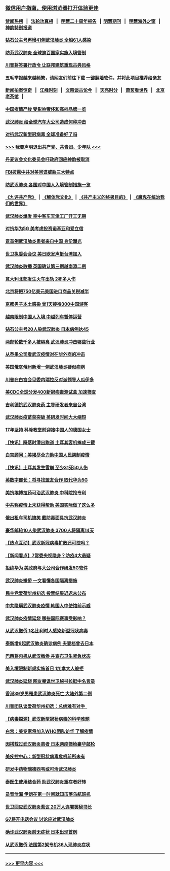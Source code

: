 ### [微信用户指南，使用浏览器打开体验更佳](https://github.com/gfw-breaker/banned-news1/blob/master/indexes/wechat-guide.md?t=0)
#### [禁闻热榜](热点新闻.md?t=0)  &nbsp;&nbsp;|&nbsp;&nbsp; [法轮功真相](https://github.com/gfw-breaker/truth/blob/master/README.md?t=0) &nbsp;&nbsp;|&nbsp;&nbsp; [明慧二十周年报告](https://github.com/gfw-breaker/mh-reports/blob/master/README.md?t=0) &nbsp;&nbsp;|&nbsp;&nbsp;[明慧期刊](https://github.com/gfw-breaker/mh-qikan) &nbsp;&nbsp;|&nbsp;&nbsp; [明慧海外之窗](https://github.com/gfw-breaker/mh-news/blob/master/README.md?t=0) &nbsp;&nbsp;|&nbsp;&nbsp; [神韵特别报道](https://github.com/gfw-breaker/mh-news/blob/master/shenyun.md?t=0)
#### [钻石公主号再增41例武汉肺炎 全船61人感染](../pages/nsc418/n11850401.md?t=02071702) 
#### [防范武汉肺炎 全球逾百国家实施入境管制](../pages/nsc418/n11850557.md?t=02071702) 
#### [川普将签署行政令 让联邦建筑重现古典风格](../pages/nsc418/n11850654.md?t=02071702) 
#### 五毛举报越来越频繁，请网友们前往下载 [一键翻墙软件](https://github.com/gfw-breaker/ssr-accounts)，并将此项目推荐给亲友
#### [新闻拍案惊奇](https://github.com/gfw-breaker/banned-news1/blob/master/pages/link4.md) &nbsp;&nbsp;|&nbsp;&nbsp; [江峰时刻](https://github.com/gfw-breaker/banned-news1/blob/master/pages/link4.md) &nbsp;&nbsp;|&nbsp;&nbsp; [文昭谈古论今](https://github.com/gfw-breaker/banned-news1/blob/master/pages/link4.md) &nbsp;&nbsp;|&nbsp;&nbsp; [天亮时分](https://github.com/gfw-breaker/banned-news1/blob/master/pages/link4.md) &nbsp;&nbsp;|&nbsp;&nbsp; [萧茗看世界](https://github.com/gfw-breaker/banned-news1/blob/master/pages/link4.md) &nbsp;&nbsp;|&nbsp;&nbsp; [北京老茶馆](https://github.com/gfw-breaker/banned-news1/blob/master/pages/link4.md) &nbsp;&nbsp;|&nbsp;&nbsp; 
#### [中国疫情严峻 受影响奢侈和高档品牌一览](../pages/nsc418/n11850319.md?t=02071702) 
#### [武汉肺炎 给全球汽车大公司造成何种冲击](../pages/nsc418/n11850056.md?t=02071702) 
#### [对抗武汉新型冠病毒 全球准备好了吗](../pages/nsc418/n11850142.md?t=02071702) 
#### [>>> 我要声明退出共产党、共青团、少年队 <<<](https://github.com/begood0513/goodnews/blob/master/quit/letter.md) 
#### [丹麦议会文化委员会吁政府回应神韵被取消](../pages/nsc418/n11849312.md?t=02071702) 
#### [FBI披露中共对美间谍威胁三大特点](../pages/nsc418/n11849700.md?t=02071702) 
#### [防武汉肺炎 各国对中国人入境管制措施一览](../pages/nsc418/n11838726.md?t=02071702) 
#### [《九评共产党》](https://github.com/begood0513/9ping.md/blob/master/README.md) &nbsp;|&nbsp; [《解体党文化》](../../../../jtdwh.md/blob/master/README.md)  &nbsp;|&nbsp; [《共产主义的终极目的》](../../../../gczydzjmd.md/blob/master/README.md) &nbsp;|&nbsp; [《魔鬼在统治我们的世界》](../../../../mgztzwmdsj.md/blob/master/README.md) 
#### [武汉肺炎爆发 空中客车天津工厂开工无期](../pages/nsc418/n11849634.md?t=02071702) 
#### [对抗华为5G 美考虑投资诺基亚和爱立信](../pages/nsc418/n11849510.md?t=02071702) 
#### [意首例武汉肺炎患者来自中国 身份曝光](../pages/nsc418/n11849454.md?t=02071702) 
#### [世卫执委会会议 美日欧发声挺台湾加入](../pages/nsc418/n11849433.md?t=02071702) 
#### [武汉肺炎散播 英国确认第三例越南添二例](../pages/nsc418/n11849439.md?t=02071702) 
#### [意大利北部发生火车出轨 2死多人伤](../pages/nsc418/n11848999.md?t=02071702) 
#### [北京将把750亿美元美国进口商品关税减半](../pages/nsc418/n11848896.md?t=02071702) 
#### [京都男子本土感染 曾1天接待300中国游客](../pages/nsc418/n11848641.md?t=02071702) 
#### [越南限制中国人入境 中越列车暂停运营](../pages/nsc418/n11847844.md?t=02071702) 
#### [钻石公主号20人染武汉肺炎 日本病例达45](../pages/nsc418/n11847823.md?t=02071702) 
#### [两邮轮数千多人被隔离 武汉肺炎冲击哪些行业](../pages/nsc418/n11847456.md?t=02071702) 
#### [从苹果公司看武汉疫情对在华外商的冲击](../pages/nsc418/n11847586.md?t=02071702) 
#### [美国俄亥俄州新增一例武汉肺炎疑似病例](../pages/nsc418/n11847714.md?t=02071702) 
#### [川普在白宫会见委内瑞拉反对派领导人瓜伊多](../pages/nsc418/n11847391.md?t=02071702) 
#### [美CDC全球分发400新冠病毒测试盒 加速筛查](../pages/nsc418/n11847260.md?t=02071702) 
#### [吉利德抗武汉肺炎药 主导研发者来自台湾](../pages/nsc418/n11847064.md?t=02071702) 
#### [武汉肺炎疫苗获突破 英研发时间大大缩短](../pages/nsc418/n11846915.md?t=02071702) 
#### [17年坚持 科隆教堂前迎接中国人的德国女士](../pages/nsc418/n11846781.md?t=02071702) 
#### [【快讯】降落时滑出跑道 土耳其客机摔成三截](../pages/nsc418/n11847021.md?t=02071702) 
#### [白宫顾问：美竭尽全力助中国人民遏制疫情](../pages/nsc418/n11846756.md?t=02071702) 
#### [【快讯】土耳其发生雪崩 至少31死50人伤](../pages/nsc418/n11846680.md?t=02071702) 
#### [英数字部长：将寻找盟友合作 取代华为5G](../pages/nsc418/n11846485.md?t=02071702) 
#### [美抗埃博拉药可治武汉肺炎 中科院抢专利](../pages/nsc418/n11846409.md?t=02071702) 
#### [中共称疫情上未获得帮助 美国实际做了这么多](../pages/nsc418/n11846008.md?t=02071702) 
#### [俄出租车司机搞笑 戴防毒面具抗武汉肺炎](../pages/nsc418/n11845703.md?t=02071702) 
#### [豪华邮轮10人染武汉肺炎 3700人将隔离14天](../pages/nsc418/n11845543.md?t=02071702) 
#### [【热点互动】武汉新冠病毒扩散还可控吗？](../pages/nsc418/n11844750.md?t=02071702) 
#### [【新闻看点】7常委央视隐身？防疫4大悬疑](../pages/nsc418/n11844611.md?t=02071702) 
#### [拒绝华为 美政府与大公司合作研发5G软件](../pages/nsc418/n11844625.md?t=02071702) 
#### [武汉肺炎撤侨 一文看懂各国隔离措施](../pages/nsc418/n11844216.md?t=02071702) 
#### [民主党爱荷华州初选 投票结果迟迟未公布](../pages/nsc418/n11844207.md?t=02071702) 
#### [中共隐瞒武汉肺炎疫情 韩国人中使馆前示威](../pages/nsc418/n11844084.md?t=02071702) 
#### [武汉肺炎疫情延烧 哪些国际赛事受影响？](../pages/nsc418/n11843958.md?t=02071702) 
#### [从武汉撤侨 1名比利时人感染新型冠状病毒](../pages/nsc418/n11843977.md?t=02071702) 
#### [泰新增6起武汉肺炎确诊病例 夫妻档曾去日本](../pages/nsc418/n11843900.md?t=02071702) 
#### [巴西将包机从武汉撤侨 并宣布卫生紧急状态](../pages/nsc418/n11843418.md?t=02071702) 
#### [美入境限制新规实施首日 1加拿大人被拒](../pages/nsc418/n11843058.md?t=02071702) 
#### [武汉肺炎延烧 网友嘲讽世卫秘书长挺中名言录](../pages/nsc418/n11843056.md?t=02071702) 
#### [香港39岁男罹患武汉肺炎死亡 大陆外第二例](../pages/nsc418/n11843026.md?t=02071702) 
#### [川普团队谈爱荷华州初选：总统难有对手  ](../pages/nsc418/n11842867.md?t=02071702) 
#### [【病毒探源】武汉新型冠状病毒的科学难题](../pages/nsc418/n11842176.md?t=02071702) 
#### [白宫：美专家将加入WHO团队访华 了解疫情](../pages/nsc418/n11842198.md?t=02071702) 
#### [因搭载过武汉肺炎患者 日本两度筛检豪华邮轮](../pages/nsc418/n11842447.md?t=02071702) 
#### [美疾控中心：新型冠状病毒危机前所未有](../pages/nsc418/n11842406.md?t=02071702) 
#### [研发中药物瑞德西韦或可治武汉肺炎](../pages/nsc418/n11842100.md?t=02071702) 
#### [泰医生使用结合药 助武汉肺炎重症者好转](../pages/nsc418/n11842096.md?t=02071702) 
#### [录音泄漏 伊朗在第一时间就知击落乌航班机](../pages/nsc418/n11842002.md?t=02071702) 
#### [世卫回应武汉肺炎惹议 20万人连署罢秘书长](../pages/nsc418/n11841664.md?t=02071702) 
#### [G7将开电话会议 讨论应对武汉肺炎](../pages/nsc418/n11841658.md?t=02071702) 
#### [确诊武汉肺炎前无症状 日本出现首例](../pages/nsc418/n11841567.md?t=02071702) 
#### [从武汉撤侨 法国第2架专机36人现肺炎症状](../pages/nsc418/n11841382.md?t=02071702) 

----
#### [ >>> 更早内容 <<< ](../indexes/nsc418-earlier.md)
